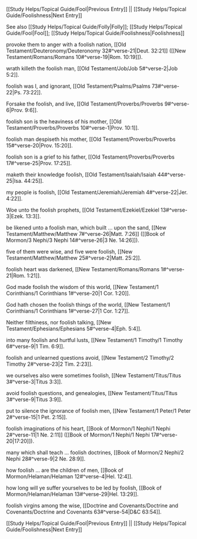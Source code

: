 [[Study Helps/Topical Guide/Fool|Previous Entry]]  ||  [[Study Helps/Topical Guide/Foolishness|Next Entry]]

 See also [[Study Helps/Topical Guide/Folly|Folly]]; [[Study Helps/Topical Guide/Fool|Fool]]; [[Study Helps/Topical Guide/Foolishness|Foolishness]]

 provoke them to anger with a foolish nation, [[Old Testament/Deuteronomy/Deuteronomy 32#^verse-21|Deut. 32:21]] ([[New Testament/Romans/Romans 10#^verse-19|Rom. 10:19]]).

 wrath killeth the foolish man, [[Old Testament/Job/Job 5#^verse-2|Job 5:2]].

 foolish was I, and ignorant, [[Old Testament/Psalms/Psalms 73#^verse-22|Ps. 73:22]].

 Forsake the foolish, and live, [[Old Testament/Proverbs/Proverbs 9#^verse-6|Prov. 9:6]].

 foolish son is the heaviness of his mother, [[Old Testament/Proverbs/Proverbs 10#^verse-1|Prov. 10:1]].

 foolish man despiseth his mother, [[Old Testament/Proverbs/Proverbs 15#^verse-20|Prov. 15:20]].

 foolish son is a grief to his father, [[Old Testament/Proverbs/Proverbs 17#^verse-25|Prov. 17:25]].

 maketh their knowledge foolish, [[Old Testament/Isaiah/Isaiah 44#^verse-25|Isa. 44:25]].

 my people is foolish, [[Old Testament/Jeremiah/Jeremiah 4#^verse-22|Jer. 4:22]].

 Woe unto the foolish prophets, [[Old Testament/Ezekiel/Ezekiel 13#^verse-3|Ezek. 13:3]].

 be likened unto a foolish man, which built ... upon the sand, [[New Testament/Matthew/Matthew 7#^verse-26|Matt. 7:26]] ([[Book of Mormon/3 Nephi/3 Nephi 14#^verse-26|3 Ne. 14:26]]).

 five of them were wise, and five were foolish, [[New Testament/Matthew/Matthew 25#^verse-2|Matt. 25:2]].

 foolish heart was darkened, [[New Testament/Romans/Romans 1#^verse-21|Rom. 1:21]].

 God made foolish the wisdom of this world, [[New Testament/1 Corinthians/1 Corinthians 1#^verse-20|1 Cor. 1:20]].

 God hath chosen the foolish things of the world, [[New Testament/1 Corinthians/1 Corinthians 1#^verse-27|1 Cor. 1:27]].

 Neither filthiness, nor foolish talking, [[New Testament/Ephesians/Ephesians 5#^verse-4|Eph. 5:4]].

 into many foolish and hurtful lusts, [[New Testament/1 Timothy/1 Timothy 6#^verse-9|1 Tim. 6:9]].

 foolish and unlearned questions avoid, [[New Testament/2 Timothy/2 Timothy 2#^verse-23|2 Tim. 2:23]].

 we ourselves also were sometimes foolish, [[New Testament/Titus/Titus 3#^verse-3|Titus 3:3]].

 avoid foolish questions, and genealogies, [[New Testament/Titus/Titus 3#^verse-9|Titus 3:9]].

 put to silence the ignorance of foolish men, [[New Testament/1 Peter/1 Peter 2#^verse-15|1 Pet. 2:15]].

 foolish imaginations of his heart, [[Book of Mormon/1 Nephi/1 Nephi 2#^verse-11|1 Ne. 2:11]] ([[Book of Mormon/1 Nephi/1 Nephi 17#^verse-20|17:20]]).

 many which shall teach ... foolish doctrines, [[Book of Mormon/2 Nephi/2 Nephi 28#^verse-9|2 Ne. 28:9]].

 how foolish ... are the children of men, [[Book of Mormon/Helaman/Helaman 12#^verse-4|Hel. 12:4]].

 how long will ye suffer yourselves to be led by foolish, [[Book of Mormon/Helaman/Helaman 13#^verse-29|Hel. 13:29]].

 foolish virgins among the wise, [[Doctrine and Covenants/Doctrine and Covenants/Doctrine and Covenants 63#^verse-54|D&C 63:54]].

[[Study Helps/Topical Guide/Fool|Previous Entry]]  ||  [[Study Helps/Topical Guide/Foolishness|Next Entry]]